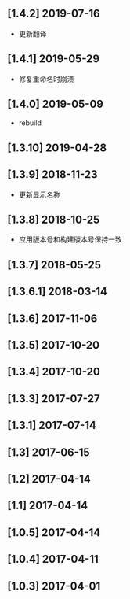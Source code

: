 ## [1.4.2] 2019-07-16

*  更新翻译

## [1.4.1] 2019-05-29

*  修复重命名时崩溃

## [1.4.0] 2019-05-09

*  rebuild

## [1.3.10] 2019-04-28


## [1.3.9] 2018-11-23

*  更新显示名称

## [1.3.8] 2018-10-25

*  应用版本号和构建版本号保持一致

## [1.3.7] 2018-05-25


## [1.3.6.1] 2018-03-14


## [1.3.6] 2017-11-06


## [1.3.5] 2017-10-20


## [1.3.4] 2017-10-20


## [1.3.3] 2017-07-27


## [1.3.1] 2017-07-14


## [1.3] 2017-06-15


## [1.2] 2017-04-14


## [1.1] 2017-04-14


## [1.0.5] 2017-04-14


## [1.0.4] 2017-04-11


## [1.0.3] 2017-04-01


